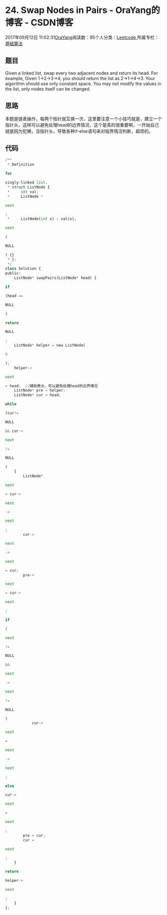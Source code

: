 
# 24. Swap Nodes in Pairs - OraYang的博客 - CSDN博客

2017年09月12日 11:02:31[OraYang](https://me.csdn.net/u010665216)阅读数：95个人分类：[Leetcode																](https://blog.csdn.net/u010665216/article/category/7026962)
所属专栏：[基础算法](https://blog.csdn.net/column/details/16604.html)



## 题目
Given a linked list, swap every two adjacent nodes and return its head.
For example,
Given 1->2->3->4, you should return the list as 2->1->4->3.
Your algorithm should use only constant space. You may not modify the values in the list, only nodes itself can be changed.
## 思路
本题是链表操作，每两个指针就互换一次，这里要注意一个小技巧就是，建立一个指针头，这样可以避免处理head的边界情况，这个是真的很重要啊，一开始自己就是因为犯懒，没指针头，导致各种if-else语句来对临界情况判断，超烦的。
## 代码
```python
/**
 * Definition
```
```python
for
```
```python
singly-linked list.
 * struct ListNode {
 *     int val;
 *     ListNode *
```
```python
next
```
```python
;
 *     ListNode(int x) : val(x),
```
```python
next
```
```python
(
```
```python
NULL
```
```python
) {}
 * };
 */
class Solution {
public:
    ListNode* swapPairs(ListNode* head) {
```
```python
if
```
```python
(head ==
```
```python
NULL
```
```python
)
```
```python
return
```
```python
NULL
```
```python
;  
    ListNode* helper = new ListNode(
```
```python
0
```
```python
);  
    helper->
```
```python
next
```
```python
= head;  //辅助表头，可以避免处理head的边界情况
    ListNode* pre = helper;  
    ListNode* cur = head;
```
```python
while
```
```python
(cur!=
```
```python
NULL
```
```python
&& cur->
```
```python
next
```
```python
!=
```
```python
NULL
```
```python
)  
    {  
        ListNode*
```
```python
next
```
```python
= cur->
```
```python
next
```
```python
->
```
```python
next
```
```python
;  
        cur->
```
```python
next
```
```python
->
```
```python
next
```
```python
= cur;  
        pre->
```
```python
next
```
```python
= cur->
```
```python
next
```
```python
;
```
```python
if
```
```python
(
```
```python
next
```
```python
!=
```
```python
NULL
```
```python
&&
```
```python
next
```
```python
->
```
```python
next
```
```python
!=
```
```python
NULL
```
```python
)  
            cur->
```
```python
next
```
```python
=
```
```python
next
```
```python
->
```
```python
next
```
```python
;
```
```python
else
```
```python
cur->
```
```python
next
```
```python
=
```
```python
next
```
```python
;  
        pre = cur;  
        cur =
```
```python
next
```
```python
;  
    }
```
```python
return
```
```python
helper->
```
```python
next
```
```python
;  
    }
};
```

